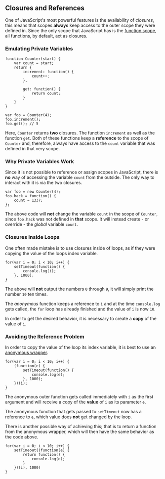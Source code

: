 ## Closures and References

One of JavaScript's most powerful features is the availability of *closures*,
this means that scopes **always** keep access to the outer scope they were
defined in. Since the only scope that JavaScript has is the 
[function scope](#function.scopes), all functions, by default, act as closures.

### Emulating Private Variables

    function Counter(start) {
        var count = start;
        return {
            increment: function() {
                count++;
            },

            get: function() {
                return count;
            }
        }
    }

    var foo = Counter(4);
    foo.increment();
    foo.get(); // 5

Here, `Counter` returns **two** closures. The function `increment` as well as 
the function `get`. Both of these functions keep a **reference** to the scope of 
`Counter` and, therefore, always have access to the `count` variable that was 
defined in that very scope.

### Why Private Variables Work

Since it is not possible to reference or assign scopes in JavaScript, there is 
**no** way of accessing the variable `count` from the outside. The only way to 
interact with it is via the two closures.

    var foo = new Counter(4);
    foo.hack = function() {
        count = 1337;
    };

The above code will **not** change the variable `count` in the scope of `Counter`, 
since `foo.hack` was not defined in **that** scope. It will instead create - or 
override - the *global* variable `count`.

### Closures Inside Loops

One often made mistake is to use closures inside of loops, as if they were
copying the value of the loops index variable.

    for(var i = 0; i < 10; i++) {
        setTimeout(function() {
            console.log(i);  
        }, 1000);
    }

The above will **not** output the numbers `0` through `9`, it will simply print
the number `10` ten times.

The *anonymous* function keeps a reference to `i` and at the time `console.log`
gets called, the `for` loop has already finished and the value of `i` is now `10`.

In order to get the desired behavior, it is necessary to create a **copy** of 
the value of `i`.

### Avoiding the Reference Problem

In order to copy the value of the loop its index variable, it is best to use an 
[anonymous wrapper](#function.scopes).

    for(var i = 0; i < 10; i++) {
        (function(e) {
            setTimeout(function() {
                console.log(e);  
            }, 1000);
        })(i);
    }

The anonymous outer function gets called immediately with `i` as the first 
argument and will receive a copy of the **value** of `i` as its parameter `e`.

The anonymous function that gets passed to `setTimeout` now has a reference to 
`e`, which value does **not** get changed by the loop.

There is another possible way of achieving this; that is to return a function 
from the anonymous wrapper, which will then have the same behavior as the code 
above.

    for(var i = 0; i < 10; i++) {
        setTimeout((function(e) {
            return function() {
                console.log(e);
            }
        })(i), 1000)
    }

